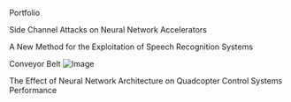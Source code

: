 Portfolio

Side Channel Attacks on Neural Network Accelerators

A New Method for the Exploitation of Speech Recognition Systems

Conveyor Belt
![Image](https://cdn.hackaday.io/images/9254031488863123821.png)

The Effect of Neural Network Architecture on Quadcopter Control Systems Performance
